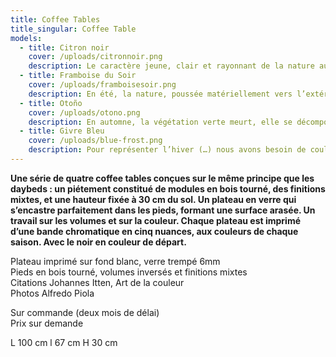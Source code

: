 ```yaml
---
title: Coffee Tables
title_singular: Coffee Table
models:
  - title: Citron noir
    cover: /uploads/citronnoir.png
    description: Le caractère jeune, clair et rayonnant de la nature au printemps est exprimé par des couleurs lumineuses. Le jaune est la couleur la plus proche du blanc, et le jaune-vert constitue une gradation par rapport au jaune.
  - title: Framboise du Soir
    cover: /uploads/framboisesoir.png
    description: En été, la nature, poussée matériellement vers l’extérieur et gonflée de formes et de couleurs, atteint une densité et une plénitude maximales. Les couleurs chaudes, denses et vivantes (…) traduisent les impressions colorées de l’été.
  - title: Otoño
    cover: /uploads/otono.png
    description: En automne, la végétation verte meurt, elle se décompose et se pare de couleurs brunes et violettes. Le rouge-orangé est dense et opaque. Il rayonne chaudement rempli de sa propre lumière. Lorsqu’il passe au rouge-orangé, le rouge augmente son caractère chaud et devient feu ardent.
  - title: Givre Bleu
    cover: /uploads/blue-frost.png
    description: Pour représenter l’hiver (…) nous avons besoin de couleurs intériorisantes, froides et rayonnantes vers l’intérieur, transparentes et spiritualisantes.
---
```


**Une série de quatre coffee tables conçues sur le même principe que les daybeds : un piétement constitué de modules en bois tourné, des finitions mixtes, et une hauteur fixée à 30 cm du sol. Un plateau en verre qui s’encastre parfaitement dans les pieds, formant une surface arasée. Un travail sur les volumes et sur la couleur. Chaque plateau est imprimé d’une bande chromatique en cinq nuances, aux couleurs de chaque saison. Avec le noir en couleur de départ.**

Plateau imprimé sur fond blanc, verre trempé 6mm  
Pieds en bois tourné, volumes inversés et finitions mixtes  
Citations Johannes Itten, Art de la couleur  
Photos Alfredo Piola

Sur commande (deux mois de délai)  
Prix sur demande

L 100 cm l 67 cm H 30 cm